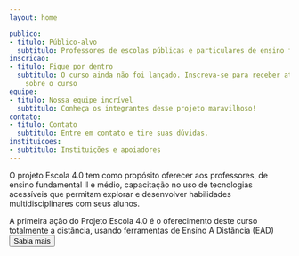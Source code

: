 ```yaml
---
layout: home

publico:
- titulo: Público-alvo
  subtitulo: Professores de escolas públicas e particulares de ensino fundamental 2 e médio. Estudantes de pedagogia ou cursos similares, coordenadores e diretores de escolas. Facilitadores envolvidos com, ou entusiastas, na melhoria da educação aos jovens. 
inscricao:
- titulo: Fique por dentro
  subtitulo: O curso ainda não foi lançado. Inscreva-se para receber atualizações
    sobre o curso
equipe:
- titulo: Nossa equipe incrível
  subtitulo: Conheça os integrantes desse projeto maravilhoso!
contato:
- titulo: Contato
  subtitulo: Entre em contato e tire suas dúvidas.
instituicoes:
- subtitulo: Instituições e apoiadores
---
```


O projeto Escola 4.0 tem como propósito oferecer aos professores, de ensino fundamental II e médio, 
capacitação no uso de tecnologias acessíveis que permitam explorar e desenvolver habilidades 
multidisciplinares com seus alunos. 

A primeira ação do Projeto Escola 4.0 é o oferecimento deste curso totalmente a distância, usando ferramentas de Ensino A Distância (EAD)    
<a href="/sobre">
    <button type="button" class="ml-2 btn btn-primary btn-lg">Sabia mais</button>
</a>

